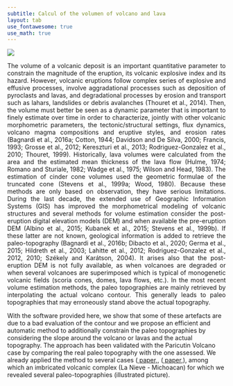 ```yaml
---
subtitle: Calcul of the volumen of volcano and lava
layout: tab
use_fontawesome: true
use_math: true
---
```



<div class="row content-row">
<div class="col-12 col-sm-5 image-wrapper">
    <img src="{{ site.baseurl }}/images/images/Volcalume.jpg">
</div>
<div class="col-12 col-sm-7">
  <p style="text-align:justify;">
The volume of a volcanic deposit is an important quantitative parameter to constrain the magnitude of the eruption, its volcanic explosive index and its hazard. However, volcanic eruptions follow complex series of explosive and effusive processes, involve aggradational processes such as deposition of pyroclasts and lavas, and degradational processes by erosion and transport such as lahars, landslides or debris avalanches (Thouret et al., 2014). Then, the volume must better be seen as a dynamic parameter that is important to finely estimate over time in order to characterize, jointly with other volcanic morphometric parameters, the tectonic/structural settings, flux dynamics, volcano magma compositions and eruptive styles, and erosion rates (Bagnardi et al., 2016a; Cotton, 1944; Davidson and De Silva, 2000; Francis, 1993; Grosse et al., 2012; Kereszturi et al., 2013; Rodriguez-Gonzalez et al., 2010; Thouret, 1999). 
Historically, lava volumes were calculated from the area and the estimated mean thickness of the lava flow (Hulme, 1974; Romano and Sturiale, 1982; Wadge et al., 1975; Wilson and Head, 1983). The estimation of cinder cone volumes used the geometric formulae of the truncated cone (Stevens et al., 1999a; Wood, 1980). Because these methods are only based on observation, they have serious limitations. During the last decade, the extended use of Geographic Information Systems (GIS) has improved the morphometrical modeling of volcanic structures and several methods for volume estimation consider the post-eruption digital elevation models (DEM) and when available the pre-eruption DEM (Albino et al., 2015; Kubanek et al., 2015; Stevens et al., 1999b). If these latter are not known, geological information is added to retrieve the paleo-topography (Bagnardi et al., 2016b; Dibacto et al., 2020; Germa et al., 2015; Hildreth et al., 2003; Lahitte et al., 2012; Rodriguez-Gonzalez et al., 2012, 2010; Székely and Karátson, 2004). It arises also that the post-eruption DEM is not fully available, as when volcanoes are degraded or when several volcanoes are superimposed which is typical of monogenetic volcanic fields (scoria cones, domes, lava flows, etc.). In the most recent volume estimation methods, the paleo topographies are mainly retrieved by interpolating the actual volcano contour. This generally leads to paleo topographies that may erroneously stand above the actual topography. 

With the software provided here, we show that some of these artefacts are due to a bad evaluation of the contour and we propose an efficient and automatic method to additionally constrain the paleo topographies by considering the slope around the volcano or lavas and the actual topography. 
The approach has been validated with the Paricutin Volcano case by comparing the real paleo topography with the one assessed. 
We already applied the method to several cases (<a href="https://www.sciencedirect.com/science/article/abs/pii/S0377027318301197"> paper,</a>, (<a href="https://pubs.geoscienceworld.org/gsa/gsabulletin/article-abstract/132/11-12/2455/583462"> paper,</a>), among which an imbricated volcanic complex (La Nieve - Michoacan) for which we revealed several paleo-topographies (illustrated picture).
</p>
